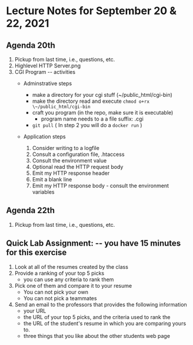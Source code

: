 # Lecture Notes for September 20 & 22, 2021

## Agenda 20th
  1. Pickup from last time, i.e., questions, etc.
  1. Highlevel HTTP Server.png
  1. CGI Program -- activities
     - Adminstrative steps
       - make a directory for your cgi stuff (\~/public_html/cgi-bin)
       - make the directory read and execute `chmod o+rx \~/public_html/cgi-bin`
       - craft you program (in the repo, make sure it is executable)
         - program name needs to a a file suffix: .cgi
       - `git pull` ( In step 2 you will do a `docker run` )

     - Application steps
       1. Consider writing to a logfile
       2. Consult a configuration file,  .htaccess
       3. Consult the environment value
       4. Optional read the HTTP request body
       5. Emit my HTTP response header
       6. Emit a blank line
       7. Emit my HTTP response body - consult the environment variables

 

## Agenda 22th
  1. Pickup from last time, i.e., questions, etc.



## Quick Lab Assignment: -- you have 15 minutes for this exercise
  1. Look at all of the resumes created by the class
  1. Provide a ranking of your top 5 picks
     - you can use any criteria to rank them
  1. Pick one of them and compare it to your resume
     - You can not pick your own
     - You can not pick a teammates
  1. Send an email to the professors that provides the following information
     - your URL
     - the URL of your top 5 picks, and the criteria used to rank the 
     - the URL of the student's resume in which you are comparing yours to.
     - three things that you like about the other students web page

